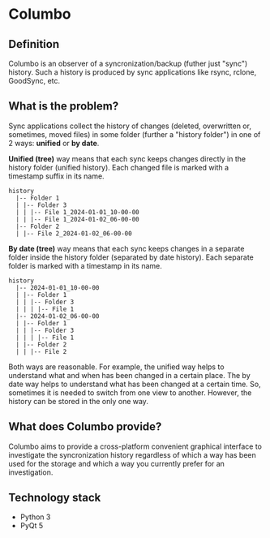 # Columbo
## Definition
Columbo is an observer of a syncronization/backup (futher just "sync") history. Such a history is produced by sync applications like rsync, rclone, GoodSync, etc.

## What is the problem?
Sync applications collect the history of changes (deleted, overwritten or, sometimes, moved files) in some folder (further a "history folder") in one of 2 ways: **unified** or **by date**.

**Unified (tree)** way means that each sync keeps changes directly in the history folder (unified history). Each changed file is marked with a timestamp suffix in its name.

```
history
  |-- Folder 1
  | |-- Folder 3
  | | |-- File 1_2024-01-01_10-00-00
  | | |-- File 1_2024-01-02_06-00-00
  |-- Folder 2
  | |-- File 2_2024-01-02_06-00-00
```

**By date (tree)** way means that each sync keeps changes in a separate folder inside the history folder (separated by date history). Each separate folder is marked with a timestamp in its name.

```
history
  |-- 2024-01-01_10-00-00
  | |-- Folder 1
  | | |-- Folder 3
  | | | |-- File 1
  |-- 2024-01-02_06-00-00
  | |-- Folder 1
  | | |-- Folder 3
  | | | |-- File 1
  | |-- Folder 2
  | | |-- File 2
```

Both ways are reasonable. For example, the unified way helps to understand what and when has been changed in a certain place. The by date way helps to understand what has been changed at a certain time. So, sometimes it is needed to switch from one view to another. However, the history can be stored in the only one way.

## What does Columbo provide?
Columbo aims to provide a cross-platform convenient graphical interface to investigate the syncronization history regardless of which a way has been used for the storage and which a way you currently prefer for an investigation.

## Technology stack
+ Python 3
+ PyQt 5